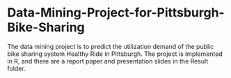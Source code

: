 # Data-Mining-Project-for-Pittsburgh-Bike-Sharing

The data mining project is to predict the utilization demand of the public bike sharing system Healthy Ride in Pittsburgh. The project is implemented in R, and there are a report paper and presentation slides in the Result folder.
